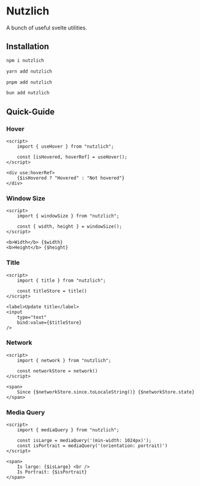 # Nutzlich

A bunch of useful svelte utilities.

## Installation

```bash
npm i nutzlich
```

```bash
yarn add nutzlich
```

```bash
pnpm add nutzlich
```

```bash
bun add nutzlich
```

## Quick-Guide

### Hover

```svelte
<script>
    import { useHover } from "nutzlich";

    const [isHovered, hoverRef] = useHover();
</script>

<div use:hoverRef>
    {$isHovered ? "Hovered" : "Not hovered"}
</div>
```

### Window Size

```svelte
<script>
    import { windowSize } from "nutzlich";

    const { width, height } = windowSize();
</script>

<b>Width</b> {$width}
<b>Height</b> {$height}
```

### Title

```svelte
<script>
    import { title } from "nutzlich";

    const titleStore = title()
</script>

<label>Update title</label>
<input
    type="text"
    bind:value={$titleStore}
/>
```

### Network

```svelte
<script>
    import { network } from "nutzlich";

    const networkStore = network()
</script>

<span>
    Since {$networkStore.since.toLocaleString()} {$networkStore.state}
</span>
```


### Media Query

```svelte
<script>
    import { mediaQuery } from "nutzlich";

	const isLarge = mediaQuery('(min-width: 1024px)');
	const isPortrait = mediaQuery('(orientation: portrait)')
</script>

<span>
    Is large: {$isLarge} <br />
    Is Portrait: {$isPortrait}
</span>
```
